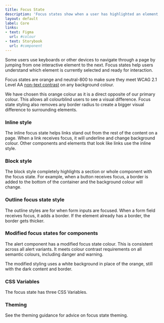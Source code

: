 ```yaml
---
title: Focus State
description: 'Focus states show when a user has highlighted an element, using an input method such as a keyboard or voice.'
layout: default
label: Core
links:
- text: Figma
  url: #colour
- text: Storybook
  url: #component
---
```


Some users use keyboards or other devices to navigate through a page by jumping from one interactive element to the next. Focus states help users understand which element is currently selected and ready for interaction.

Focus states are orange and neutral-800 to make sure they meet WCAG 2.1 Level AA [non-text contrast](https://www.w3.org/WAI/WCAG21/Understanding/non-text-contrast.html) on any background colour.

We have chosen this orange colour as it is a direct opposite of our primary colour. This allows all colourblind users to see a visual difference. Focus state styling also removes any border radius to create a bigger visual difference to surrounding elements.

### Inline style
The inline focus state helps links stand out from the rest of the content on a page. When a link receives focus, it will underline and change background colour. Other components and elements that look like links use the inline style. 

### Block style
The block style completely highlights a section or whole component with the focus state. For example, when a button receives focus, a border is added to the bottom of the container and the background colour will change. 

### Outline focus state style
The outline styles are for when form inputs are focused. When a form field receives focus, it adds a border. If the element already has a border, the border gets thicker.

### Modified focus states for components
The alert component has a modified focus state colour. This is consistent across all alert variants. It meets colour contrast requirements on all semantic colours, including danger and warning. 

The modified styling uses a white background in place of the orange, still with the dark content and border. 

### CSS Variables 
The focus state has three CSS Variables.

### Theming
See the theming guidance for advice on focus state theming.
